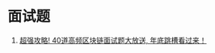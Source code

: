 # 面试题

1. [超强攻略! 40道高频区块链面试题大放送, 年底跳槽看过来！](https://mp.weixin.qq.com/s?__biz=MzU2MTE1NDk2Mg==&mid=2247498159&idx=1&sn=0d857837a3042384d9d612d99258262b&chksm=fc7fa752cb082e448cd7fd0b1d1928b7f2e0cdaa2bbb36889a897b8ee481476805dc04621b53&mpshare=1&scene=1&srcid=&sharer_sharetime=1571830868629&sharer_shareid=031d3320dfcbb6e186dbd3290f944dbb&key=95522d0f0e67d29c137048b49354eb594ce149385c6230bc357402b0a77a34de56805898fc9874e116075af592b01c675ac9fdd193577bc79a6898626648f44c6f0c19ea41717b202fc321899ad05443&ascene=1&uin=MTUzMTQwNzUzNg%3D%3D&devicetype=Windows+10&version=62060833&lang=zh_CN&pass_ticket=MZO5LWUtq4dOFZhgJMeNa0aUNnKLEYkkeKtu2nuu8V629NmOM0r44MH4%2FUSRk0iC)
